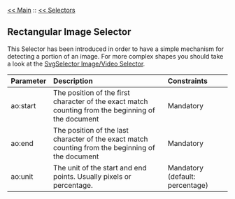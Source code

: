 [<< Main](v2Main.md) :: [<< Selectors](v2Selectors.md)

## Rectangular Image Selector ##

This Selector has been introduced in order to have a simple mechanism for detecting a portion of an image. For more complex shapes you should take a look at the [SvgSelector Image/Video Selector](SvgSelector.md).

| **Parameter** | **Description** | **Constraints** |
|:--------------|:----------------|:----------------|
| ao:start | The position of the first character of the exact match counting from the beginning of the document | Mandatory |
| ao:end  | The position of the last character of the exact match counting from the beginning of the document  |  Mandatory |
| ao:unit | The unit of the start and end points. Usually pixels or percentage. | Mandatory (default: percentage) |